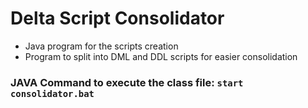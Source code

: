 # Delta Script Consolidator

* Java program for the scripts creation
* Program to split into DML and DDL scripts for easier consolidation

### JAVA Command to execute the class file: `start consolidator.bat`
